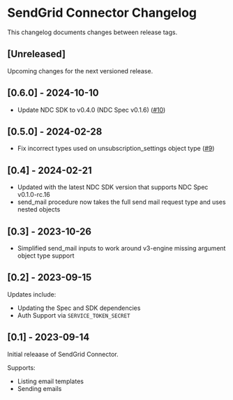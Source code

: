 # SendGrid Connector Changelog
This changelog documents changes between release tags.


## [Unreleased]
Upcoming changes for the next versioned release.

## [0.6.0] - 2024-10-10
* Update NDC SDK to v0.4.0 (NDC Spec v0.1.6) ([#10](https://github.com/hasura/ndc-sendgrid/pull/10))

## [0.5.0] - 2024-02-28
* Fix incorrect types used on unsubscription_settings object type ([#9](https://github.com/hasura/ndc-sendgrid/pull/9))

## [0.4] - 2024-02-21
* Updated with the latest NDC SDK version that supports NDC Spec v0.1.0-rc.16
* send_mail procedure now takes the full send mail request type and uses nested objects

## [0.3] - 2023-10-26
* Simplified send_mail inputs to work around v3-engine missing argument object type support

## [0.2] - 2023-09-15
Updates include:

* Updating the Spec and SDK dependencies
* Auth Support via `SERVICE_TOKEN_SECRET`

## [0.1] - 2023-09-14
Initial releaase of SendGrid Connector.

Supports:

* Listing email templates
* Sending emails
